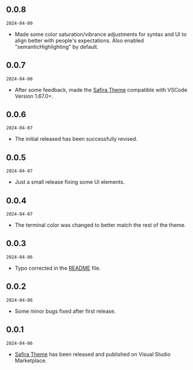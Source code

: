 ## 0.0.8

`2024-04-09`

- Made some color saturation/vibrance adjustments for syntax and UI to align better with people's expectations. Also enabled "semanticHighlighting" by default.

## 0.0.7

`2024-04-08`

- After some feedback, made the [Safira Theme](https://marketplace.visualstudio.com/items?itemName=yinz.safira) compatible with VSCode Version 1.67.0+.

## 0.0.6

`2024-04-07`

- The initial released has been successfully revised.

## 0.0.5

`2024-04-07`

- Just a small release fixing some UI elements.

## 0.0.4

`2024-04-07`

- The terminal color was changed to better match the rest of the theme.

## 0.0.3

`2024-04-06`

- Typo corrected in the [README](https://github.com/yinzdev/safira-vscode/blob/main/README.md) file.

## 0.0.2

`2024-04-06`

- Some minor bugs fixed after first release.

## 0.0.1

`2024-04-06`

- [Safira Theme](https://marketplace.visualstudio.com/items?itemName=yinz.safira) has been released and published on Visual Studio Marketplace.
